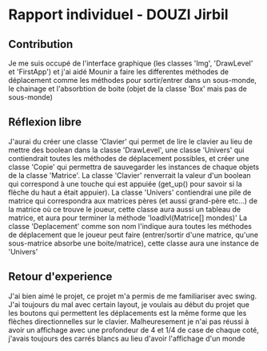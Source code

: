 # Rapport individuel - DOUZI Jirbil
## Contribution
Je me suis occupé de l'interface graphique (les classes 'Img', 'DrawLevel' et 'FirstApp') et j'ai aidé Mounir a faire les differentes méthodes de déplacement comme les méthodes pour sortir/entrer dans un sous-monde, le chainage et l'absorbtion de boite (objet de la classe 'Box' mais pas de sous-monde)

## Réflexion libre
J'aurai du créer une classe 'Clavier' qui permet de lire le clavier au lieu de mettre des boolean dans la classe 'DrawLevel', une classe 'Univers' qui contiendrait toutes les méthodes de déplacement possibles, et créer une classe 'Copie' qui permettra de sauvegarder les instances de chaque objets de la classe 'Matrice'.
La classe 'Clavier' renverrait la valeur d'un boolean qui correspond à une touche qui est appuiée (get_up() pour savoir si la flèche du haut a était appuier).
La classe 'Univers' contiendrai une pile de matrice qui correspondra aux matrices pères (et aussi grand-père etc...) de la matrice où ce trouve le joueur, cette classe aura aussi un tableau de matrice, et aura pour terminer la méthode 'loadlvl(Matrice[] mondes)'
La classe 'Deplacement' comme son nom l'indique aura toutes les méthodes de déplacement que le joueur peut faire (entrer/sortir d'une matrice, qu'une sous-matrice absorbe une boite/matrice), cette classe aura une instance de 'Univers'

## Retour d'experience
J'ai bien aimé le projet, ce projet m'a permis de me familiariser avec swing. J'ai toujours du mal avec certain layout, je voulais au début du projet que les boutons qui permettent les déplacements est la même forme que les flèches directionnelles sur le clavier. Malheuresement je n'ai pas réussi à avoir un affichage avec une profondeur de 4 et 1/4 de case de chaque coté, j'avais toujours des carrés blancs au lieu d'avoir l'affichage d'un monde



